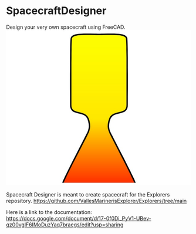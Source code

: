 # SpacecraftDesigner
Design your very own spacecraft using FreeCAD.
![RocketEngine](RocketEngine.jpg)

Spacecraft Designer is meant to create spacecraft for the Explorers repository.
https://github.com/VallesMarinerisExplorer/Explorers/tree/main

Here is a link to the documentation:
https://docs.google.com/document/d/17-0f0Di_PyV1-UBev-qz00vglF6IMoDuzYaq7braegs/edit?usp=sharing

